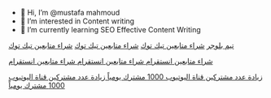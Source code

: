 - 👋 Hi, I’m @mustafa mahmoud
- 👀 I’m interested in Content writing
- 🌱 I’m currently learning SEO Effective Content Writing

<a href="https://www.bloggertem.com">تيم بلوجر</a>
<a href="https://s-w-a-d.com/buy-tiktok-followers/p505833109">شراء متابعين تيك توك</a>
<a href="https://marioo.store/buy-tiktok-followers/p1306556110">شراء متابعين تيك توك</a>
<a href="https://salla.sa/lited3m/buy-tiktok-followers/p664592082">شراء متابعين تيك توك</a>

<a href="https://s-w-a-d.com/buy-instagram-followers/p1630964487"> شراء متابعين انستقرام </a>
<a href="https://marioo.store/buy-instagram-followers/p496107807"> شراء متابعين انستقرام </a>
<a href="https://salla.sa/lited3m/buy-instagram-followers/p68819447"> شراء متابعين انستقرام </a>


<a href="https://s-w-a-d.com/Increase-youtube-subscribers/p1289299933">زيادة عدد مشتركين قناة اليوتيوب 1000 مشترك يومياً
</a>
<a href="https://marioo.store/Increase-youtube-subscribers/p1238013940">زيادة عدد مشتركين قناة اليوتيوب 1000 مشترك يومياً
</a>












<!---
mustafammahm/mustafammahm is a ✨ special ✨ repository because its `README.md` (this file) appears on your GitHub profile.
You can click the Preview link to take a look at your changes.
--->
